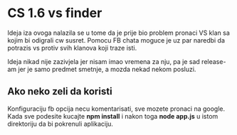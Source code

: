 # CS 1.6 vs finder 

Ideja iza ovoga nalazila se u tome da je prije bio problem pronaci VS klan sa kojim bi odigrali cw susret.
Pomocu FB chata moguce je uz par naredbi da potrazis vs protiv svih klanova koji traze isti.

Ideja nikad nije zazivjela jer nisam imao vremena za nju, pa je sad release-am jer je samo predmet smetnje, a mozda nekad nekom posluzi.

## Ako neko zeli da koristi
Konfiguraciju fb opcija necu komentarisati, sve mozete pronaci na google.
Kada sve podesite kucajte **npm install** i nakon toga **node app.js** u istom direktoriju da bi pokrenuli aplikaciju.

